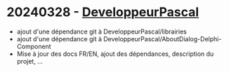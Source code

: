 # 20240328 - [DeveloppeurPascal](https://github.com/DeveloppeurPascal)

* ajout d'une dépendance git à DeveloppeurPascal/librairies
* ajout d'une dépendance git à DeveloppeurPascal/AboutDialog-Delphi-Component
* Mise à jour des docs FR/EN, ajout des dépendances, description du projet, ...
